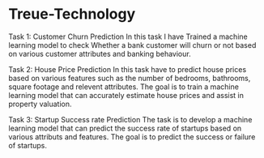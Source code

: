 # Treue-Technology
Task 1: Customer Churn Prediction 
      In this task I have Trained a machine learning model to check Whether a bank customer will churn or not based on various customer attributes and banking behaviour.
      
Task 2: House Price Prediction
       In this task have to predict house prices based on various features such as the number of bedrooms, bathrooms, square footage and relevent attributes. The goal is to train a machine learning model that can accurately estimate house prices and assist in property valuation.

Task 3: Startup Success rate Prediction
       The task is to develop a machine learning model that can predict the success rate of startups based on various attributs and features. The goal is to predict the success or failure of startups.
